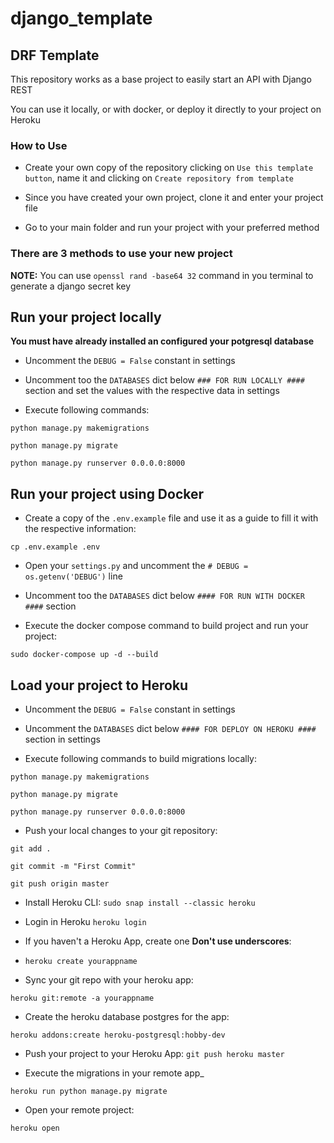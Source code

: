 # django_template
## DRF Template

This repository works as a base project to easily start an API with Django REST

You can use it locally, or with docker, or deploy it directly to your project on Heroku

### How to Use

- Create your own copy of the repository clicking on `Use this template button`, name it and clicking on `Create repository from template`

- Since you have created your own project, clone it and enter your project file

- Go to your main folder and run your project with your preferred method

### There are 3 methods to use your new project

**NOTE:**
You can use `openssl rand -base64 32` command in you terminal to generate a django secret key

## Run your project locally

**You must have already installed an configured your potgresql database**

- Uncomment the `DEBUG = False` constant in settings

- Uncomment too the `DATABASES` dict below `### FOR RUN LOCALLY ####` section and set  the values with the respective data in settings

- Execute following commands:

```python manage.py makemigrations```

```python manage.py migrate```

```python manage.py runserver 0.0.0.0:8000```

## Run your project using Docker

- Create a copy of the `.env.example` file and use it as a guide to fill it with the respective information:

```cp .env.example .env```


- Open your `settings.py` and uncomment the `# DEBUG = os.getenv('DEBUG')` line

- Uncomment too the `DATABASES` dict below `#### FOR RUN WITH DOCKER ####` section

- Execute the docker compose command to build project and run your project:

```sudo docker-compose up -d --build```

## Load your project to Heroku

- Uncomment the `DEBUG = False` constant in settings

- Uncomment the `DATABASES` dict below `#### FOR DEPLOY ON HEROKU ####` section in settings

- Execute following commands to build migrations locally:

```python manage.py makemigrations```


```python manage.py migrate```


```python manage.py runserver 0.0.0.0:8000```

- Push your local changes to your git repository:

 ```git add .```

 ```git commit -m "First Commit"```

 ```git push origin master```

- Install Heroku CLI: `sudo snap install --classic heroku`
- Login in Heroku `heroku login`

- If you haven't a Heroku App, create one **Don't use underscores**:

- `heroku create yourappname`

- Sync your git repo with your heroku app:

`heroku git:remote -a yourappname`

- Create the heroku database postgres for the app:

`heroku addons:create heroku-postgresql:hobby-dev`

- Push your project to your Heroku App: `git push heroku master `

- Execute the migrations in your remote app_

```heroku run python manage.py migrate```

- Open your remote project:

`heroku open`